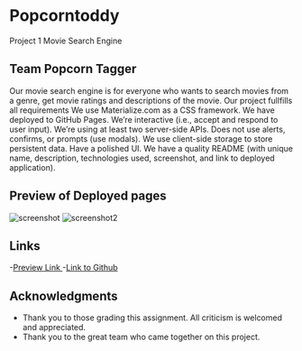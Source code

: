 # Popcorntoddy
Project 1 Movie Search Engine 


## Team Popcorn Tagger


 Our movie search engine is for everyone who wants to search movies from a genre, get movie ratings and descriptions of the movie.
Our project fullfills all requirements
We use Materialize.com as a CSS framework.
We have deployed to GitHub Pages.
We’re interactive (i.e., accept and respond to user input).
We’re using at least two server-side APIs.
Does not use alerts, confirms, or prompts (use modals).
We use client-side storage to store persistent data.
Have a polished UI.
We have a quality README (with unique name, description, technologies used, screenshot, and link to deployed application).


## Preview of Deployed pages 
![screenshot](https://user-images.githubusercontent.com/71221166/99153925-c17f6680-2660-11eb-91e6-1a2f831bf75e.png)
![screenshot2](https://user-images.githubusercontent.com/71221166/99153926-c2b09380-2660-11eb-9cca-fc3bb9e33b40.png)


## Links
-[Preview Link ](https://orionvtg.github.io/Popcorn-Tagger/)
-[Link to Github](https://github.com/orionvtg/Popcorn-Tagger)

## Acknowledgments
* Thank you to those grading this assignment. All criticism is welcomed and appreciated. 
* Thank you to the great team who came together on this project.


